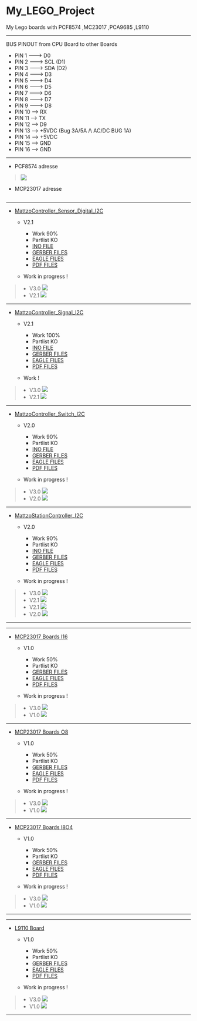 # My_LEGO_Project

 My Lego boards with PCF8574 ,MC23017 ,PCA9685 ,L9110
 
 -----------------------------------------------------------------
 
 BUS PINOUT from CPU Board to other Boards
+ PIN 1 ---> D0
+ PIN 2 ---> SCL (D1)
+ PIN 3 ---> SDA (D2)
+ PIN 4 ---> D3
+ PIN 5 ---> D4
+ PIN 6 ---> D5
+ PIN 7 ---> D6
+ PIN 8 ---> D7
+ PIN 9 ---> D8
+ PIN 10 --> RX
+ PIN 11 --> TX
+ PIN 12 --> D9
+ PIN 13 --> +5VDC (Bug 3A/5A /\ AC/DC BUG 1A)
+ PIN 14 --> +5VDC
+ PIN 15 --> GND
+ PIN 16 --> GND

-----------------------------------------------------------------

+ PCF8574 adresse
>![](https://github.com/Backkevin/My_LEGO_Project/blob/master/MattzoController_Sensor_Digital_I2C/IMAGE/PCF8574%20address%20map.png)
+ MCP23017 adresse
>![]()

-----------------------------------------------------------------

+ [MattzoController_Sensor_Digital_I2C](https://github.com/Backkevin/My_LEGO_Project/tree/master/MattzoController_Sensor_Digital_I2C)

	+ V2.1
		* Work 90%
		* Partlist KO
		* [INO FILE](https://github.com/Backkevin/My_LEGO_Project/tree/master/MattzoController_Sensor_Digital_I2C/INO/MattzoController_Sensor_Digital_I2C)
		* [GERBER FILES](https://github.com/Backkevin/My_LEGO_Project/tree/master/MattzoController_Sensor_Digital_I2C/GERBER%20FILES)
		* [EAGLE FILES](https://github.com/Backkevin/My_LEGO_Project/tree/master/MattzoController_Sensor_Digital_I2C/EAGLE)
		* [PDF FILES](https://github.com/Backkevin/My_LEGO_Project/tree/master/MattzoController_Sensor_Digital_I2C/PDF)
		
	+ Work in progress !
>+ V3.0
>![](https://github.com/Backkevin/My_LEGO_Project/blob/master/MattzoController_Sensor_Digital_I2C/IMAGE/CPU3.jpg)
>+ V2.1
>![](https://github.com/Backkevin/My_LEGO_Project/blob/master/MattzoController_Sensor_Digital_I2C/IMAGE/INPUT2.jpg)
-----------------------------------------------------------------


+ [MattzoController_Signal_I2C](https://github.com/Backkevin/My_LEGO_Project/tree/master/MattzoController_Signal_I2C)

	+ V2.1
		* Work 100%
		* Partlist KO
		* [INO FILE](https://github.com/Backkevin/My_LEGO_Project/tree/master/MattzoController_Signal_I2C/INO/MattzoController_Signal_I2C)
		* [GERBER FILES](https://github.com/Backkevin/My_LEGO_Project/tree/master/MattzoController_Signal_I2C/GERBER%20FILES)
		* [EAGLE FILES](https://github.com/Backkevin/My_LEGO_Project/tree/master/MattzoController_Signal_I2C/EAGLE)
		* [PDF FILES](https://github.com/Backkevin/My_LEGO_Project/tree/master/MattzoController_Signal_I2C/PDF)
		
	+ Work !
>+ V3.0
>![](https://github.com/Backkevin/My_LEGO_Project/blob/master/MattzoController_Signal_I2C/IMAGE/CPU3.jpg)
>+ V2.1
>![](https://github.com/Backkevin/My_LEGO_Project/blob/master/MattzoController_Signal_I2C/IMAGE/OUTPUT2.jpg)
-----------------------------------------------------------------


+ [MattzoController_Switch_I2C](https://github.com/Backkevin/My_LEGO_Project/tree/master/MattzoController_Switch_I2C)

	+ V2.0
		* Work 90%
		* Partlist KO
		* [INO FILE](https://github.com/Backkevin/My_LEGO_Project/tree/master/MattzoController_Switch_I2C/INO/MattzoController_Switch_I2C)
		* [GERBER FILES](https://github.com/Backkevin/My_LEGO_Project/tree/master/MattzoController_Switch_I2C/GERBER%20FILES)
		* [EAGLE FILES](https://github.com/Backkevin/My_LEGO_Project/tree/master/MattzoController_Switch_I2C/EAGLE)
		* [PDF FILES](https://github.com/Backkevin/My_LEGO_Project/tree/master/MattzoController_Switch_I2C/PDF)
		
	+ Work in progress !
>+ V3.0
>![](https://github.com/Backkevin/My_LEGO_Project/blob/master/MattzoController_Switch_I2C/IMAGE/CPU3.jpg)
>+ V2.0
>![](https://github.com/Backkevin/My_LEGO_Project/blob/master/MattzoController_Switch_I2C/IMAGE/PWM2.jpg)
-----------------------------------------------------------------


+ [MattzoStationController_I2C](https://github.com/Backkevin/My_LEGO_Project/tree/master/MattzoStationController_I2C)

	+ V2.0
		* Work 90%
		* Partlist KO
		* [INO FILE](https://github.com/Backkevin/My_LEGO_Project/tree/master/MattzoStationController_I2C/INO/MattzoStationController_I2C)
		* [GERBER FILES](https://github.com/Backkevin/My_LEGO_Project/tree/master/MattzoStationController_I2C/GERBER%20FILES)
		* [EAGLE FILES](https://github.com/Backkevin/My_LEGO_Project/tree/master/MattzoStationController_I2C/EAGLE)
		* [PDF FILES](https://github.com/Backkevin/My_LEGO_Project/tree/master/MattzoStationController_I2C/PDF)
		
	+ Work in progress !
>+ V3.0
>![](https://github.com/Backkevin/My_LEGO_Project/blob/master/MattzoStationController_I2C/IMAGE/CPU3.jpg)
>+ V2.1
>![](https://github.com/Backkevin/My_LEGO_Project/blob/master/MattzoController_Sensor_Digital_I2C/IMAGE/INPUT2.jpg)
>+ V2.1
>![](https://github.com/Backkevin/My_LEGO_Project/blob/master/MattzoController_Signal_I2C/IMAGE/OUTPUT2.jpg)
>+ V2.0
>![](https://github.com/Backkevin/My_LEGO_Project/blob/master/MattzoController_Switch_I2C/IMAGE/PWM2.jpg)
-----------------------------------------------------------------






-----------------------------------------------------------------

+ [MCP23017 Boards I16](https://github.com/Backkevin/My_LEGO_Project/tree/master/MCP23017%20Boards/I16)

	+ V1.0
		* Work 50%
		* Partlist KO
		* [GERBER FILES](https://github.com/Backkevin/My_LEGO_Project/tree/master/MCP23017%20Boards/I16/GERBER%20FILES)
		* [EAGLE FILES](https://github.com/Backkevin/My_LEGO_Project/tree/master/MCP23017%20Boards/I16/EAGLE)
		* [PDF FILES](https://github.com/Backkevin/My_LEGO_Project/tree/master/MCP23017%20Boards/I16/PDF)
		
	+ Work in progress !
>+ V3.0
>![](https://github.com/Backkevin/My_LEGO_Project/blob/master/MCP23017%20Boards/I16/IMAGE/CPU3.jpg)
>+ V1.0
>![](https://github.com/Backkevin/My_LEGO_Project/blob/master/MCP23017%20Boards/I16/IMAGE/I16.jpg)
-----------------------------------------------------------------

+ [MCP23017 Boards O8](https://github.com/Backkevin/My_LEGO_Project/tree/master/MCP23017%20Boards/O8)

	+ V1.0
		* Work 50%
		* Partlist KO
		* [GERBER FILES](https://github.com/Backkevin/My_LEGO_Project/tree/master/MCP23017%20Boards/O8/GERBER%20FILES)
		* [EAGLE FILES](https://github.com/Backkevin/My_LEGO_Project/tree/master/MCP23017%20Boards/O8/EAGLE)
		* [PDF FILES](https://github.com/Backkevin/My_LEGO_Project/tree/master/MCP23017%20Boards/O8/PDF)
		
	+ Work in progress !
>+ V3.0
>![](https://github.com/Backkevin/My_LEGO_Project/blob/master/MCP23017%20Boards/O8/IMAGE/CPU3.jpg)
>+ V1.0
>![](https://github.com/Backkevin/My_LEGO_Project/blob/master/MCP23017%20Boards/O8/IMAGE/O8.jpg)
-----------------------------------------------------------------

+ [MCP23017 Boards I8O4](https://github.com/Backkevin/My_LEGO_Project/tree/master/MCP23017%20Boards/I8O4)

	+ V1.0
		* Work 50%
		* Partlist KO
		* [GERBER FILES](https://github.com/Backkevin/My_LEGO_Project/tree/master/MCP23017%20Boards/I8O4/GERBER%20FILES)
		* [EAGLE FILES](https://github.com/Backkevin/My_LEGO_Project/tree/master/MCP23017%20Boards/I8O4/EAGLE)
		* [PDF FILES](https://github.com/Backkevin/My_LEGO_Project/tree/master/MCP23017%20Boards/I8O4/PDF)
		
	+ Work in progress !
>+ V3.0
>![](https://github.com/Backkevin/My_LEGO_Project/blob/master/MCP23017%20Boards/I8O4/IMAGE/CPU3.jpg)
>+ V1.0
>![](https://github.com/Backkevin/My_LEGO_Project/blob/master/MCP23017%20Boards/I8O4/IMAGE/I8O4.jpg)
-----------------------------------------------------------------






-----------------------------------------------------------------

+ [L9110 Board](https://github.com/Backkevin/My_LEGO_Project/tree/master/L9110%20Board)

	+ V1.0
		* Work 50%
		* Partlist KO
		* [GERBER FILES](https://github.com/Backkevin/My_LEGO_Project/tree/master/L9110%20Board/GERBER%20FILES)
		* [EAGLE FILES](https://github.com/Backkevin/My_LEGO_Project/tree/master/L9110%20Board/EAGLE)
		* [PDF FILES](https://github.com/Backkevin/My_LEGO_Project/tree/master/L9110%20Board/PDF)
		
	+ Work in progress !
>+ V3.0
>![](https://github.com/Backkevin/My_LEGO_Project/blob/master/L9110%20Board/IMAGE/CPU3.jpg)
>+ V1.0
>![](https://github.com/Backkevin/My_LEGO_Project/blob/master/L9110%20Board/IMAGE/DEFAULT.jpg)
-----------------------------------------------------------------
